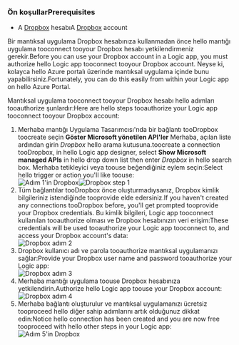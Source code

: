 ### <a name="prerequisites"></a><span data-ttu-id="39ac4-101">Ön koşullar</span><span class="sxs-lookup"><span data-stu-id="39ac4-101">Prerequisites</span></span>
* <span data-ttu-id="39ac4-102">A [Dropbox](https://www.Dropbox.com/) hesabı</span><span class="sxs-lookup"><span data-stu-id="39ac4-102">A [Dropbox](https://www.Dropbox.com/) account</span></span> 

<span data-ttu-id="39ac4-103">Bir mantıksal uygulama Dropbox hesabınıza kullanmadan önce hello mantığı uygulama tooconnect tooyour Dropbox hesabı yetkilendirmeniz gerekir.</span><span class="sxs-lookup"><span data-stu-id="39ac4-103">Before you can use your Dropbox account in a Logic app, you must authorize hello Logic app tooconnect tooyour Dropbox account.</span></span> <span data-ttu-id="39ac4-104">Neyse ki, kolayca hello Azure portalı üzerinde mantıksal uygulama içinde bunu yapabilirsiniz.</span><span class="sxs-lookup"><span data-stu-id="39ac4-104">Fortunately, you can do this easily from within your Logic app on hello Azure Portal.</span></span> 

<span data-ttu-id="39ac4-105">Mantıksal uygulama tooconnect tooyour Dropbox hesabı hello adımları tooauthorize şunlardır:</span><span class="sxs-lookup"><span data-stu-id="39ac4-105">Here are hello steps tooauthorize your Logic app tooconnect tooyour Dropbox account:</span></span>

1. <span data-ttu-id="39ac4-106">Merhaba mantığı Uygulama Tasarımcısı'nda bir bağlantı tooDropbox toocreate seçin **Göster Microsoft yönetilen API'ler** Merhaba, açılan liste ardından girin *Dropbox* hello arama kutusuna.</span><span class="sxs-lookup"><span data-stu-id="39ac4-106">toocreate a connection tooDropbox, in hello Logic app designer, select **Show Microsoft managed APIs** in hello drop down list then enter *Dropbox* in hello search box.</span></span> <span data-ttu-id="39ac4-107">Merhaba tetikleyici veya toouse beğendiğiniz eylem seçin:</span><span class="sxs-lookup"><span data-stu-id="39ac4-107">Select hello trigger or action you'll like toouse:</span></span>  
   <span data-ttu-id="39ac4-108">![Adım 1'in Dropbox](./media/connectors-create-api-dropbox/dropbox-1.png)</span><span class="sxs-lookup"><span data-stu-id="39ac4-108">![Dropbox step 1](./media/connectors-create-api-dropbox/dropbox-1.png)</span></span>
2. <span data-ttu-id="39ac4-109">Tüm bağlantılar tooDropbox önce oluşturmadıysanız, Dropbox kimlik bilgileriniz istendiğinde tooprovide elde edersiniz.</span><span class="sxs-lookup"><span data-stu-id="39ac4-109">If you haven't created any connections tooDropbox before, you'll get prompted tooprovide your Dropbox credentials.</span></span> <span data-ttu-id="39ac4-110">Bu kimlik bilgileri, Logic app tooconnect kullanılan tooauthorize olması ve Dropbox hesabınızın veri erişim:</span><span class="sxs-lookup"><span data-stu-id="39ac4-110">These credentials will be used tooauthorize your Logic app tooconnect to, and access your Dropbox account's data:</span></span>  
   ![Dropbox adım 2](./media/connectors-create-api-dropbox/dropbox-2.png)
3. <span data-ttu-id="39ac4-112">Dropbox kullanıcı adı ve parola tooauthorize mantıksal uygulamanızı sağlar:</span><span class="sxs-lookup"><span data-stu-id="39ac4-112">Provide your Dropbox user name and password tooauthorize your Logic app:</span></span>  
   ![Dropbox adım 3](./media/connectors-create-api-dropbox/dropbox-3.png)   
4. <span data-ttu-id="39ac4-114">Merhaba mantığı uygulama toouse Dropbox hesabınıza yetkilendirin.</span><span class="sxs-lookup"><span data-stu-id="39ac4-114">Authorize hello Logic app toouse your Dropbox account:</span></span>  
   ![Dropbox adım 4](./media/connectors-create-api-dropbox/dropbox-4.png)
5. <span data-ttu-id="39ac4-116">Merhaba bağlantı oluşturulur ve mantıksal uygulamanızı ücretsiz tooproceed hello diğer sahip adımlarını artık olduğunuz dikkat edin:</span><span class="sxs-lookup"><span data-stu-id="39ac4-116">Notice hello connection has been created and you are now free tooproceed with hello other steps in your Logic app:</span></span>  
   ![Adım 5'in Dropbox](./media/connectors-create-api-dropbox/dropbox-5.png)   

